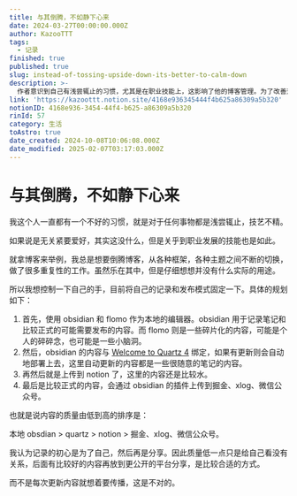 ```yaml
---
title: 与其倒腾，不如静下心来
date: 2024-03-27T00:00:00.000Z
author: KazooTTT
tags:
  - 记录
finished: true
published: true
slug: instead-of-tossing-upside-down-its-better-to-calm-down
description: >-
  作者意识到自己有浅尝辄止的习惯，尤其是在职业技能上，这影响了他的博客管理。为了改善这一情况，他计划固定记录和发布模式，使用Obsidian和Flomo作为本地编辑器，根据内容质量的不同，分别发布到Quartz、Notion、掘金、xlog和微信公众号。他认为记录的初衷是为了自己，分享是次要的，因此先在本地记录，再逐步分享到更公开的平台。
link: 'https://kazoottt.notion.site/4168e936345444f4b625a86309a5b320'
notionID: 4168e936-3454-44f4-b625-a86309a5b320
rinId: 57
category: 生活
toAstro: true
date_created: 2024-10-08T10:06:08.000Z
date_modified: 2025-02-07T03:17:03.000Z
---
```


# 与其倒腾，不如静下心来

我这个人一直都有一个不好的习惯，就是对于任何事物都是浅尝辄止，技艺不精。

如果说是无关紧要爱好，其实这没什么，但是关乎到职业发展的技能也是如此。

就拿博客来举例，我总是想要倒腾博客，从各种框架，各种主题之间不断的切换，做了很多重复性的工作。虽然乐在其中，但是仔细想想并没有什么实际的用途。

所以我想控制一下自己的手，目前将自己的记录和发布模式固定一下。具体的规划如下：

1. 首先，使用 obsidian 和 flomo 作为本地的编辑器。obsidian 用于记录笔记和比较正式的可能需要发布的内容。而 flomo 则是一些碎片化的内容，可能是个人的碎碎念，也可能是一些小脑洞。
2. 然后，obsidian 的内容与 [Welcome to Quartz 4](https://quartz.jzhao.xyz/) 绑定，如果有更新则会自动地部署上去，这里自动更新的内容都是一些很随意的笔记的内容。
3. 再然后就是上传到 notion 了，这里的内容还是比较水。
4. 最后是比较正式的内容，会通过 obsidian 的插件上传到掘金、xlog、微信公众号。

也就是说内容的质量由低到高的排序是：

本地 obsdian > quartz > notion > 掘金、xlog、微信公众号。

我认为记录的初心是为了自己，然后再是分享。因此质量低一点只是给自己看没有关系，后面有比较好的内容再放到更公开的平台分享，是比较合适的方式。

而不是每次更新内容就想着要传播，这是不对的。
